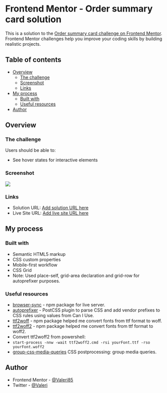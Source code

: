 # Frontend Mentor - Order summary card solution

This is a solution to the [Order summary card challenge on Frontend Mentor](https://www.frontendmentor.io/challenges/order-summary-component-QlPmajDUj). Frontend Mentor challenges help you improve your coding skills by building realistic projects.

## Table of contents

-   [Overview](#overview)
    -   [The challenge](#the-challenge)
    -   [Screenshot](#screenshot)
    -   [Links](#links)
-   [My process](#my-process)
    -   [Built with](#built-with)
    -   [Useful resources](#useful-resources)
-   [Author](#author)

## Overview

### The challenge

Users should be able to:

-   See hover states for interactive elements

### Screenshot

![](./screenshot.jpg)

### Links

-   Solution URL: [Add solution URL here](https://your-solution-url.com)
-   Live Site URL: [Add live site URL here](https://your-live-site-url.com)

## My process

### Built with

-   Semantic HTML5 markup
-   CSS custom properties
-   Mobile-first workflow
-   CSS Grid
-   Note: Used place-self, grid-area declaration and grid-row for autoprefixer purposes.

### Useful resources

-   [browser-sync](https://www.npmjs.com/package/browser-sync) - npm package for live server.
-   [autoprefixer](https://www.npmjs.com/package/autoprefixer) - PostCSS plugin to parse CSS and add vendor prefixes to CSS rules using values from Can I Use.
-   [ttf2woff](https://www.npmjs.com/package/ttf2woff) - npm package helped me convert fonts from ttf format to woff.
-   [ttf2woff2](https://www.npmjs.com/package/ttf2woff2) - npm package helped me convert fonts from ttf format to woff2.
-   Convert ttf2woff2 from powershell:
-   `start-process -nnw -wait ttf2woff2.cmd -rsi yourFont.ttf -rso yourFont.woff2`
-   [group-css-media-queries](https://www.npmjs.com/package/group-css-media-queries) CSS postprocessing: group media queries.

## Author

-   Frontend Mentor - [@Valeri85](https://www.frontendmentor.io/profile/Valeri85)
-   Twitter - [@Valeri](https://www.twitter.com/Valeri79125128)
